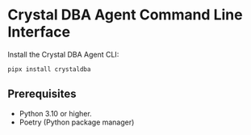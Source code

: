 # Crystal DBA Agent Command Line Interface


Install the Crystal DBA Agent CLI:

```
pipx install crystaldba
```

## Prerequisites

- Python 3.10 or higher.
- Poetry (Python package manager)
